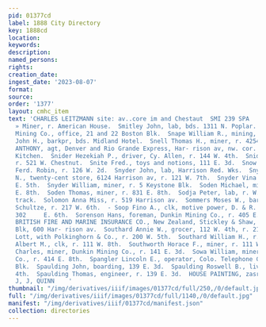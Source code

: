 ```yaml
---
pid: 01377cd
label: 1888 City Directory
key: 1888cd
location: 
keywords: 
description: 
named_persons: 
rights: 
creation_date: 
ingest_date: '2023-08-07'
format: 
source: 
order: '1377'
layout: cmhc_item
text: 'CHARLES LEITZMANN site: av..core im and Chestaut  SMI 239 SPA        Smith
  » Miner, r. American House.  Smitley John, lab, bds. 1311 N. Poplar.  Smuggler Consolidated
  Mining Co., office, 21 and 22 Boston Blk.  Snape William R., mining, r. 403 W. 4th.  Snell
  John H., barkpr, bds. Midland Hotel.  Snell Thomas H., miner, r. 4254 E. 7th.  SNEVE
  ANTHONY, agt, Denver and Rio Grande Express, Har- rison av, nw. cor. 4th, r. Hotel
  Kitchen.  Snider Hezekiah P., driver, Cy. Allen, r. 144 W. 4th.  Snider John, lab,
  r. 521 W. Chestnut.  Snite Fred., toys and notions, 111 E. 3d.  Snow Fred., barkpr,
  Ferd. Robin, r. 126 W. 2d.  Snyder John, lab, Harrison Red. Wks.  Snyder Truman
  N., twenty-cent store, 6124 Harrison av, r. 121 W. 7th.  Snyder Vina Miss, r. 416
  E. 5th.  Snyder William, miner, r. 5 Keystone Blk.  Soden Michael, miner, r. 831
  E. 8th.  Soden Thomas, miner, r. 831 E. 8th.  Sodja Peter, lab, r. W. Front, nr.
  track.  Solomon Anna Miss, r. 519 Harrison av.  Sommers Moses W., barkpr, Theodore
  Schultze, r. 217 W. 6th.  - Soop Fino A., clk, motive power, D. & R. G. R. R., r.
  302     E. 6th.  Sorenson Hans, foreman, Dunkin Mining Co., r. 405 E. 10th.  SOUTH
  BRITISH FIRE AND MARINE INSURANCE CO., New Zealand, Stickley & Shaw, agts, DeMaineville
  Blk, 600 Har- rison av.  Southard Annie W., grocer, 112 W. 4th, r. 213 W. 4th.  Southard
  Lott, with Polkinghorn & Co., r. 200 W. 5th.  Southard William H., r. 213 W. 4th.  Southworth
  Albert M., clk, r. 111 W. 8th.  Southworth Horace F., miner, r. 111 W. 8th.  Sowa
  Charles, miner, Dunkin Mining Co., r. 141 E. 3d.  Sowa William, miner, Dunkin Mining
  Co., r. 414 E. 8th.  Spangler Lincoln E., operator, Colo. Telephone Co., r. 16 Suincy
  Blk.  Spaulding John, boarding, 139 E. 3d.  Spaulding Roswell B., livery, 114 E.
  4th.  Spaulding Thomas, engineer, r. 139 E. 3d.  HOUSE PAINTING, zasr errrn er.
  J, J, QUINN    '
thumbnail: "/img/derivatives/iiif/images/01377cd/full/250,/0/default.jpg"
full: "/img/derivatives/iiif/images/01377cd/full/1140,/0/default.jpg"
manifest: "/img/derivatives/iiif/01377cd/manifest.json"
collection: directories
---
```

